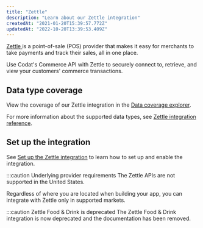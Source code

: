 ```yaml
---
title: "Zettle"
description: "Learn about our Zettle integration"
createdAt: "2021-01-20T15:39:57.772Z"
updatedAt: "2022-10-20T13:39:53.409Z"
---
```


<a className="external" href="https://www.zettle.com/" target="_blank">
  Zettle
</a> is a point-of-sale (POS) provider that makes it easy for merchants to take payments
and track their sales, all in one place.

Use Codat's Commerce API with Zettle to securely connect to, retrieve, and view your customers' commerce transactions.

## Data type coverage

View the coverage of our Zettle integration in the <a className="external" href="https://knowledge.codat.io/supported-features/commerce?view=tab-by-integration&integrationKey=ugxp" target="_blank">Data coverage explorer</a>.

For more information about the supported data types, see [Zettle integration reference](https://docs.codat.io/docs/zettle-integration-reference).

## Set up the integration

See [Set up the Zettle integration](https://docs.codat.io/docs/commerce-zettle-setup) to learn how to set up and enable the integration.

:::caution Underlying provider requirements
The Zettle APIs are not supported in the United States.

Regardless of where you are located when building your app, you can integrate with Zettle only in supported markets.

:::caution Zettle Food & Drink is deprecated
The Zettle Food & Drink integration is now deprecated and the documentation has been removed.
